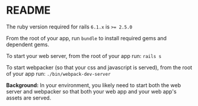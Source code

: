 # README

The ruby version required for rails `6.1.x` is `>= 2.5.0`

From the root of your app, run `bundle` to install required gems and dependent gems.

To start your web server, from the root of your app run: `rails s`

To start webpacker (so that your css and javascript is served), from the root of your app run: `./bin/webpack-dev-server` 

**Background:** In your environment, you likely need to start both the web server and webpacker so that both your web app and your web app's assets are served. 

